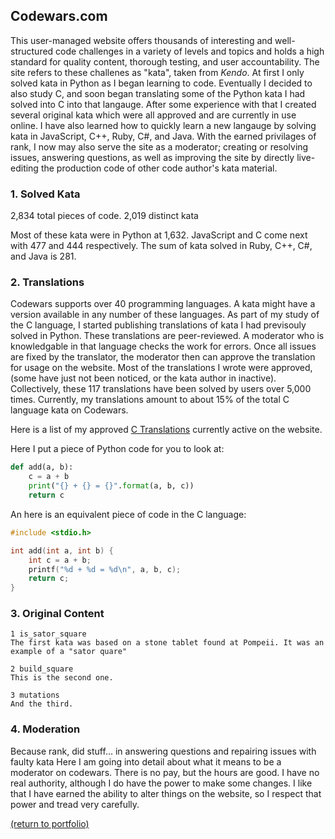 ## Codewars.com

This user-managed website offers thousands of interesting and well-structured code challenges in a variety of levels and topics and holds a high standard for quality content, thorough testing, and user accountability. The site refers to these challenes as "kata", taken from _Kendo_. At first I only solved kata in Python as I began learning to code. Eventually I decided to also study C, and soon began translating some of the Python kata I had solved into C into that langauge. After some experience with that I created several original kata which were all approved and are currently in use online. I have also learned how to quickly learn a new langauge by solving kata in JavaScript, C++, Ruby, C#, and Java. With the earned privilages of rank, I now may also serve the site as a moderator; creating or resolving issues, answering questions, as well as improving the site by directly live-editing the production code of other code author's kata material.

### 1. Solved Kata

2,834 total pieces of code.
2,019 distinct kata

Most of these kata were in Python at 1,632. JavaScript and C come next with 477 and 444 respectively. The sum of kata solved in Ruby, C++, C#, and Java is 281.

### 2. Translations

Codewars supports over 40 programming languages. A kata might have a version available in any number of these languages.
As part of my study of the C language, I started publishing translations of kata I had previsouly solved in Python. These translations are peer-reviewed. A moderator who is knowledgable in that language checks the work for errors. Once all issues are fixed by the translator, the moderator then can approve the translation for usage on the website. Most of the translations I wrote were approved, (some have just not been noticed, or the kata author in inactive). Collectively, these 117 translations have been solved by users over 5,000 times. Currently, my translations amount to about 15% of the total C language kata on Codewars.

Here is a list of my approved [C Translations](/C_translations) currently active on the website.

Here I put a piece of Python code for you to look at:
```python
def add(a, b):
    c = a + b
    print("{} + {} = {}".format(a, b, c))
    return c
```
An here is an equivalent piece of code in the C language:
```c
#include <stdio.h>

int add(int a, int b) {
    int c = a + b;
    printf("%d + %d = %d\n", a, b, c);
    return c;
}
```

### 3. Original Content

    1 is_sator_square
    The first kata was based on a stone tablet found at Pompeii. It was an example of a "sator quare"
    
    2 build_square
    This is the second one.
    
    3 mutations
    And the third.

<!-- <img src="images/grass pile.JPG"/> -->

### 4. Moderation

Because rank, did stuff... in answering questions and repairing issues with faulty kata
Here I am going into detail about what it means to be a moderator on codewars. There is no pay, but the hours are good. I have no real authority, although I do have the power to make some changes. I like that I have earned the ability to alter things on the website, so I respect that power and tread very carefully. 

<a href="https://rowcased.github.io/">(return to portfolio)</a>

<!-- For more details see [GitHub Flavored Markdown](https://guides.github.com/features/mastering-markdown/). -->


